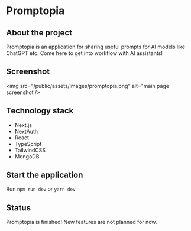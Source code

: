 # Promptopia 

## About the project 

Promptopia is an application for sharing useful prompts for AI models like ChatGPT etc. Come here to get into workflow with AI assistants! 

## Screenshot 

<img src="/public/assets/images/promptopia.png" alt="main page screenshot />

## Technology stack

- Next.js
- NextAuth 
- React 
- TypeScript
- TailwindCSS  
- MongoDB 

## Start the application

Run `npm run dev` or `yarn dev`

## Status

Promptopia is finished! New features are not planned for now. 
